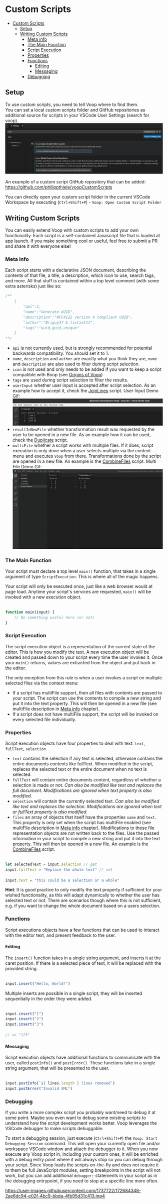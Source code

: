 # Custom Scripts

- [Custom Scripts](#custom-scripts)
	- [Setup](#setup)
	- [Writing Custom Scripts](#writing-custom-scripts)
		- [Meta info](#meta-info)
		- [The Main Function](#the-main-function)
		- [Script Execution](#script-execution)
		- [Properties](#properties)
		- [Functions](#functions)
			- [Editing](#editing)
			- [Messaging](#messaging)
		- [Debugging](#debugging)

## Setup

To use custom scripts, you need to tell Voop where to find them.  
You can set a local custom scripts folder and GitHub repositories as additional source for scripts in your VSCode User Settings (search for voop).  
![settings](images/voopSettings.png)

An example of a custom script GitHub repository that can be added: https://github.com/philippthiele/voopCustomScripts

You can directly open your custom script folder in the current VSCode Workspace by executing (`Ctrl+Shift+P`) - `Voop: Open Custom Script Folder`

## Writing Custom Scripts

You can easily extend Voop with custom scripts to add your own functionality. Each script is a self-contained Javascript file that is loaded at app launch. If you make something cool or useful, feel free to submit a PR and share it with everyone else!

### Meta info

Each script starts with a declarative JSON document, describing the contents of that file, a title, a description, which icon to use, search tags, and more. All that stuff is contained within a top level comment (with some extra asterisks) just like so:

```javascript
/**
	{
		"api":1,
		"name":"Generate UUID",
		"description":"RFC4122 version 4 compliant UUID",
		"author":"Briguy37 & tietze111",
		"tags":"uuid,guid,unique"
	}
**/
```

* `api` is not currently used, but is strongly recommended for potential backwards compatibility. You should set it to 1.
* `name`, `description` and `author` are exactly what you think they are, `name` and `description` are also used to filter during script selection.
* `icon` is not used and only needs to be added if you want to keep a script compatible with Boop (see [Origins of Voop](https://github.com/philippthiele/Voop#origins-of-voop))
* `tags` are used during script selection to filter the results.
* `userInput` whether user input is accepted after script selection. As an example how to accept it, check the [JoinLines](scripts/JoinLines.js) script. User Input Demo Gif: 
![Demo](images/demoUserInput.gif)
* `resultInNewFile` whether transformation result was requested by the user to be opened in a new file. As an example how it can be used, check the [Duplicate](scripts/Duplicate.js) script.
* `multiFile` whether a script works with multiple files. If it does, script execution is only done when a user selects multiple via the context menu and executes `Voop` from there. Transformations done by the script are opened in a new file. An example is the [CombineFiles](scripts/CombineFiles.js) script. Multi File Demo Gif: 
![Demo](images/demoMultiFile.gif)


### The Main Function

Your script must declare a top level `main()` function, that takes in a single argument of type `ScriptExecution`. This is where all of the magic happens.

Your script will only be executed once, just like a web browser would at page load. Anytime your script's services are requested, `main()` will be invoked with a new execution object. 

```js

function main(input) {
    // Do something useful here (or not)
}

```

### Script Execution

The script execution object is a representation of the current state of the editor. This is how you modify the text. A new execution object will be created and passed down to your script every time the user invokes it. Once your `main()` returns, values are extracted from the object and put back in the editor.

The only exception from this rule is when a user invokes a script on multiple selected files via the context menu:  
- If a script has multiFile support, then all files with contents are passed to your script. The script can use the contents to compile a new string and put it into the text property. This will then be opened in a new file (see multiFile description in [Meta info](#meta-info) chapter).
- If a script does not have multiFile support, the script will be invoked on every selected file individually. 

### Properties

Script execution objects have four properties to deal with text: `text`, `fullText`, `selection`.

* `text` contains the selection if any text is selected, otherwise contains the entire documents contents like fullText. When modified in the script, replaces the selected text or the entire document when no text is selected.
* `fullText` will contain entire documents content, regardless of whether a selection is made or not. *Can also be modified like text and replaces the full document. Modifications are ignored when text property is also modified.*
* `selection` will contain the currently selected text. *Can also be modified like text and replaces the selection. Modifications are ignored when text or fullText property is also modified.*
* `files` an array of objects that itself have the properties `name` and `text`. This property is only set when the script has multiFile enabled (see multiFile description in [Meta info](#meta-info) chapter). Modifications to these file representation objects are not written back to the files. Use the passed information in your script to compile a new string and put it into the text property. This will then be opened in a new file. An example is the [CombineFiles](scripts/CombineFiles.js) script.

```js

let selectedText = input.selection // get
input.fullText = "Replace the whole text" // set

input.text = "this could be a selection or a whole"

```

**Hint**: It is good practice to only modify the text property if sufficient for your wished functionality, as this will adapt dynamically to whether the user has selected text or not.  There are scenarios though where this is not sufficient, e.g. if you want to change the whole document based on a users selection.

### Functions

Script executions objects have a few functions that can be used to interact with the editor text, and present feedback to the user.

#### Editing

The `insert()` function takes in a single string argument, and inserts it at the caret position. If there is a selected piece of text, it will be replaced with the provided string.

```js

input.insert("Hello, World!")

```

Multiple inserts are possible in a single script, they will be inserted sequentially in the order they were added.

```js

input.insert("1")
input.insert("2")
input.insert("3")

// => "123"

```


#### Messaging

Script execution objects have additional functions to communicate with the user, called `postInfo()` and `postError()`. These functions take in a single string argument, that will be presented to the user.

```js

input.postInfo(`${ lines.length } lines removed`)
input.postError("Invalid XML")

```

### Debugging

If you write a more complex script you probably want/need to debug it at some point. Maybe you even want to debug some existing scripts to understand how the script development works better. Voop leverages the VSCode debugger to make scripts debuggable.

To start a debugging session, just execute (`Ctrl+Shift+P`) the `Voop: Start Debugging Session` command. This will open your currently open file and/or workspace VSCode window and attach the debugger to it. When you now execute any Voop script in, including your custom ones, it will be enriched with a debug entry point where it will always stop so you can debug through your script. Since Voop loads the scripts on-the-fly and does not require it to them be full JavaScript modules, setting breakpoints in the script will not work, but you can add additional `debugger;` statements in your script as in the debugging entrypoint, if you need to stop at a specific line more often.

https://user-images.githubusercontent.com/1737722/172684348-2ae6dc94-e02f-4bc9-bbda-4fb95d31c413.mp4

